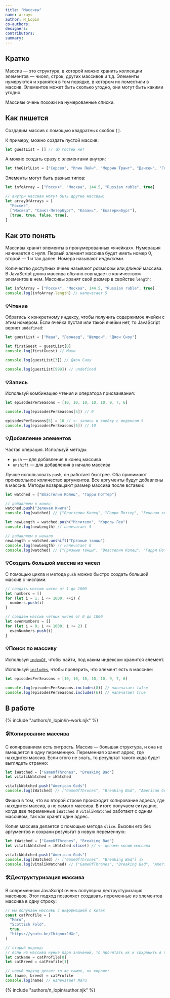 ```yaml
---
title: "Массивы"
name: arrays
author: N_Lopin
co-authors:
designers:
contributors:
summary:
---
```


## Кратко

Массив — это структура, в которой можно хранить коллекции элементов — чисел, строк, других массивов и т.д. Элементы нумеруются и хранятся в том порядке, в котором их поместили в массив. Элементов может быть сколько угодно, они могут быть какими угодно.

Массивы очень похожи на нумерованные списки.

## Как пишется

Создадим массив с помощью квадратных скобок `[]`.

К примеру, можно создать пустой массив:

```js
let guestList = [] // 😭 гостей нет
```

А можно создать сразу с элементами внутри:

```js
let theGirlList = ["Серсея", "Илин Пейн", "Меррин Трант", "Дансен", "Гора"]
```

Элементы могут быть разных типов:

```js
let infoArray = ["Россия", "Москва", 144.5, "Russian ruble", true]

// внутри массива могут быть другие массивы:
let arrayOfArrays = [
  "Россия",
  ["Москва", "Санкт-Петербург", "Казань", "Екатеринбург"],
  [true, true, false, true],
]
```

## Как это понять

Массивы хранят элементы в пронумерованных «ячейках». Нумерация начинается с нуля. Первый элемент массива будет иметь номер 0, второй — 1 и так далее. Номера называют _индексами_.

Количество доступных ячеек называют _размером_ или _длиной_ массива. В JavaScript длина массива обычно совпадает с количеством элементов в нем. Массивы хранят свой размер в свойстве `length`:

```js
let infoArray = ["Россия", "Москва", 144.5, "Russian ruble", true]
console.log(infoArray.length) // напечатает 5
```

### 💡Чтение

Обратись к конкретному индексу, чтобы получить содержимое ячейки с этим номером. Если ячейка пустая или такой ячейки нет, то JavaScript вернет `undefined`:

```js
let guestList = ["Маша", "Леонард", "Шелдон", "Джон Сноу"]

let firstGuest = guestList[0]
console.log(firstGuest) // Маша

console.log(guestList[3]) // Джон Сноу

console.log(guestList[999]) // undefined
```

### 💡Запись

Используй комбинацию чтения и оператора присваивания:

```js
let episodesPerSeasons = [10, 10, 10, 10, 10, 9, 7, 6]

console.log(episodesPerSeasons[5]) // 9

episodesPerSeasons[5] = 10 // <- запись в ячейку с индексом 5
console.log(episodesPerSeasons[5]) // 10
```

### 💡Добавление элементов

Частая операция. Используй методы:

- `push` — для добавления в конец массива
- `unshift` — для добавления в начало массива

Лучше использовать `push`, он работает быстрее. Оба принимают произвольное количество аргументов. Все аргументы будут добавлены в массив. Методы возвращают размер массива после вставки:

```js
let watched = ["Властелин Колец", "Гарри Поттер"]

// добавляем в конец
watched.push("Зеленая Книга")
console.log(watched) // ["Властелин Колец", "Гарри Поттер", "Зеленая книга"]

let newLength = watched.push("Мстители", "Король Лев")
console.log(newLength) // напечатает 5

// добавляем в начало
newLength = watched.unshift("Грязные танцы")
console.log(newLength) // напечатает 6
console.log(watched) // ["Грязные танцы", "Властелин Колец", "Гарри Поттер", "Зеленая книга", "Мстители", "Король Лев"]
```

### 💡Создать большой массив из чисел

С помощью цикла и метода `push` можно быстро создать большой массив с числами.

```js
// создать массив чисел от 1 до 1000
let numbers = []
for (let i = 1; i <= 1000; ++i) {
  numbers.push(i)
}

// создаем массив четных чисел от 0 до 1000
let evenNumbers = []
for (let i = 0; i <= 1000; i += 2) {
  evenNumbers.push(i)
}
```

### 💡Поиск по массиву

Используй [`indexOf`](/js/doka/index-of/), чтобы найти, под каким индексом хранится элемент.

Используй [`includes`](/js/doka/includes/), чтобы проверить, что элемент есть в массиве:

```js
let episodesPerSeasons = [10, 10, 10, 10, 10, 9, 7, 6]

console.log(episodesPerSeasons.includes(8)) // напечатает false
console.log(episodesPerSeasons.includes(6)) // напечатает true
```

## В работе

{% include "authors/n_lopin/in-work.njk" %}

### 🛠Копирование массива

С копированием есть хитрость. Массив — большая структура, и она не вмещается в одну переменную. Переменная хранит адрес, где находится массив. Если этого не знать, то результат такого кода будет выглядеть странно:

```js
let iWatched = ["GameOfThrones", "Breaking Bad"]
let vitalikWatched = iWatched

vitalikWatched.push("American Gods")
console.log(iWatched) // ["GameOfThrones", "Breaking Bad", "American Gods"] 🤷‍♂️
```

Фишка в том, что во второй строке происходит копирование адреса, где находится массив, а не самого массива. В итоге получаем ситуацию, когда две переменные `iWatched` и `vitalikWatched` работают с одним массивом, так как хранят один адрес.

Копия массива делается с помощью метода `slice`. Вызови его без аргументов и сохрани результат в новую переменную:

```js
let iWatched = ["GameOfThrones", "Breaking Bad"]
let vitalikWatched = iWatched.slice() // <- делаем копию массива

vitalikWatched.push("American Gods")
console.log(iWatched) // ["GameOfThrones", "Breaking Bad"] 👍
console.log(vitalikWatched) // ["GameOfThrones", "Breaking Bad", "American Gods"] 💪
```

### 🛠Деструктуризация массива

В современном JavaScript очень популярна деструктуризация массивов. Этот подход позволяет создавать переменные из элементов массива в одну строку:

```js
// мы получаем массивы с информацией о котах
const catProfile = [
  "Maru",
  "Scottish Fold",
  true,
  "https://youtu.be/ChignoxJHXc",
]

// старый подход:
// если из массива нужна пара значений, то прочитать их и сохранить в перменную
let catName = catProfile[0]
let catBreed = catProfile[1]

// новый подход делает то же самое, но короче:
let [name, breed] = catProfile
console.log(name) // напечатает Maru
```

{% include "authors/n_lopin/author.njk" %}
